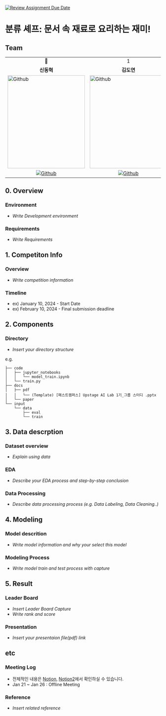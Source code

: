 [![Review Assignment Due Date](https://classroom.github.com/assets/deadline-readme-button-24ddc0f5d75046c5622901739e7c5dd533143b0c8e959d652212380cedb1ea36.svg)](https://classroom.github.com/a/3DbKuh4a)
# 분류 셰프: 문서 속 재료로 요리하는 재미!
## Team
<table>
  <tr>
    <td> <div align=center> 👑 </div> </td>
    <td> <div align=center>  1 </div> </td>
    <td> <div align=center>  2 </div> </td>
    <td> <div align=center>  3 </div> </td>
    <td> <div align=center>  4 </div> </td>
  </tr>
  <tr>
    <td> <div align=center> <b>신동혁</b> </div> </td>
    <td> <div align=center> <b>김도연</b> </div> </td>
    <td> <div align=center> <b>김다운</b> </div> </td>
    <td> <div align=center> <b>서상혁</b> </div> </td>
    <td> <div align=center> <b>가상민</b> </div> </td>
  </tr>
  <tr>
    <td> <img alt="Github" src ="https://github.com/UpstageAILab/upstage-ml-regression-01/assets/76687996/c4cb11ba-e02f-4776-97c8-9585ae4b9f1d" width="250" height="300"/> </td>
    <td> <img alt="Github" src ="https://github.com/UpstageAILab/upstage-ml-regression-01/assets/76687996/3d913931-5797-4689-aea2-3ef12bc47ef0" width="250" height="300"/> </td>
    <td> <img alt="Github" src ="https://github.com/UpstageAILab/upstage-ml-regression-01/assets/76687996/0f945311-9828-4e50-a60c-fc4db3fa3b9d" width="250" height="300"/> </td>
    <td> <img alt="Github" src ="https://github.com/UpstageAILab/upstage-ml-regression-01/assets/76687996/a4dbcdb5-1d28-4b91-8555-1168abffc1d0" width="250" height="300"/> </td>
    <td> <img alt="Github" src ="https://github.com/UpstageAILab/upstage-cv-classification-cv1/assets/76687996/6c21c014-1e77-4ac1-89ac-72b7615c8bf5" width="250" height="300"/> </td>
  </tr>
  <tr>
    <td> <div align=center> <a href="https://github.com/HyeokHam"> <img alt="Github" src ="https://img.shields.io/badge/Github-181717.svg?&style=plastic&logo=Github&logoColor=white"/> </div> </td>
    <td> <div align=center> <a href="https://github.com/d-yeon"> <img alt="Github" src ="https://img.shields.io/badge/Github-181717.svg?&style=plastic&logo=Github&logoColor=white"/> </div> </td>
    <td> <div align=center> <a href="https://github.com/Daw-ny"> <img alt="Github" src ="https://img.shields.io/badge/Github-181717.svg?&style=plastic&logo=Github&logoColor=white"/> </div> </td>
    <td> <div align=center> <a href="https://github.com/devhyuk96"> <img alt="Github" src ="https://img.shields.io/badge/Github-181717.svg?&style=plastic&logo=Github&logoColor=white"/> </div> </td>
    <td> <div align=center> <a href="https://github.com/3minka"> <img alt="Github" src ="https://img.shields.io/badge/Github-181717.svg?&style=plastic&logo=Github&logoColor=white"/> </div> </td>
    </tr>
</table>

## 0. Overview
### Environment
- _Write Development environment_

### Requirements
- _Write Requirements_

## 1. Competiton Info

### Overview

- _Write competition information_

### Timeline

- ex) January 10, 2024 - Start Date
- ex) February 10, 2024 - Final submission deadline

## 2. Components

### Directory

- _Insert your directory structure_

e.g.
```
├── code
│   ├── jupyter_notebooks
│   │   └── model_train.ipynb
│   └── train.py
├── docs
│   ├── pdf
│   │   └── (Template) [패스트캠퍼스] Upstage AI Lab 1기_그룹 스터디 .pptx
│   └── paper
└── input
    └── data
        ├── eval
        └── train
```

## 3. Data descrption

### Dataset overview

- _Explain using data_

### EDA

- _Describe your EDA process and step-by-step conclusion_

### Data Processing

- _Describe data processing process (e.g. Data Labeling, Data Cleaning..)_

## 4. Modeling

### Model descrition

- _Write model information and why your select this model_

### Modeling Process

- _Write model train and test process with capture_

## 5. Result

### Leader Board

- _Insert Leader Board Capture_
- _Write rank and score_

### Presentation

- _Insert your presentaion file(pdf) link_

## etc

### Meeting Log

- 전체적인 내용은 [Notion](https://www.notion.so/1-c35e90521c3e445888e2218d9871acf5), [Notion2](https://www.notion.so/Document-Type-Classification-b01886bae17c4dd9b2d3244429f56fee?pvs=4)에서 확인하실 수 있습니다.
- Jan 21 ~ Jan 26 : Offline Meeting

### Reference

- _Insert related reference_

